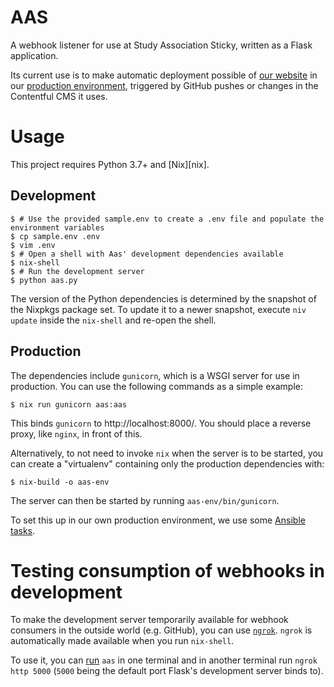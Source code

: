 # AAS
A webhook listener for use at Study Association Sticky, written as a Flask application.

Its current use is to make automatic deployment possible of [our website][static-sticky] in our [production environment][sadserver], triggered by GitHub pushes or changes in the Contentful CMS it uses.

# Usage
This project requires Python 3.7+ and [Nix][nix].

## Development
```console
$ # Use the provided sample.env to create a .env file and populate the environment variables
$ cp sample.env .env
$ vim .env
$ # Open a shell with Aas' development dependencies available
$ nix-shell
$ # Run the development server
$ python aas.py
```

The version of the Python dependencies is determined by the snapshot of the Nixpkgs package set.
To update it to a newer snapshot, execute `niv update` inside the `nix-shell` and re-open the shell.

## Production
The dependencies include `gunicorn`, which is a WSGI server for use in production.
You can use the following commands as a simple example:
```
$ nix run gunicorn aas:aas
```
This binds `gunicorn` to http://localhost:8000/. You should place a reverse proxy, like `nginx`, in front of this.

Alternatively, to not need to invoke `nix` when the server is to be started,
you can create a "virtualenv" containing only the production dependencies with:

```console
$ nix-build -o aas-env
```

The server can then be started by running `aas-env/bin/gunicorn`.

To set this up in our own production environment, we use some [Ansible tasks][sadserver-aas].

# Testing consumption of webhooks in development
To make the development server temporarily available for webhook consumers in the outside world (e.g. GitHub), you can use [`ngrok`][ngrok].
`ngrok` is automatically made available when you run `nix-shell`.

To use it, you can [run](#development) `aas` in one terminal and in another terminal run `ngrok http 5000` (`5000` being the default port Flask's development server binds to).

 [static-sticky]: http://github.com/svsticky/static-sticky
 [sadserver]: https://github.com/svsticky/sadserver/
 [pipenv]: https://nixos.org
 [sadserver-aas]: https://github.com/svsticky/sadserver/blob/master/ansible/tasks/aas.yml
 [ngrok]: https://ngrok.com/
